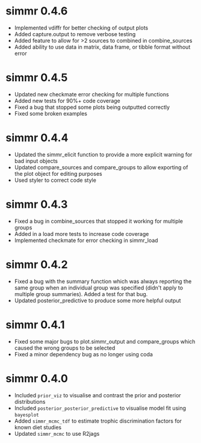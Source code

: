 # simmr 0.4.6

  - Implemented vdiffr for better checking of output plots
  - Added capture.output to remove verbose testing
  - Added feature to allow for >2 sources to combined in combine_sources
  - Added ability to use data in matrix, data frame, or tibble format without error

# simmr 0.4.5

  - Updated new checkmate error checking for multiple functions
  - Added new tests for 90%+ code coverage
  - Fixed a bug that stopped some plots being outputted correctly
  - Fixed some broken examples

# simmr 0.4.4

  - Updated the simmr_elicit function to provide a more explicit warning for bad input objects
  - Updated compare_sources and compare_groups to allow exporting of the plot object for editing purposes
  - Used styler to correct code style

# simmr 0.4.3

  - Fixed a bug in combine_sources that stopped it working for multiple groups
  - Added in a load more tests to increase code coverage
  - Implemented checkmate for error checking in simmr_load

# simmr 0.4.2

  - Fixed a bug with the summary function which was always reporting the same group when an individual group was specified (didn't apply to multiple group summaries). Added a test for that bug.
  - Updated posterior_predictive to produce some more helpful output

# simmr 0.4.1

  - Fixed some major bugs to plot.simmr_output and compare_groups which caused the wrong groups to be selected
  - Fixed a minor dependency bug as no longer using coda

# simmr 0.4.0

  - Included `prior_viz` to visualise and contrast the prior and posterior distributions
  - Included `posterior_posterior_predictive` to visualise model fit using `bayesplot`
  - Added `simmr_mcmc_tdf` to estimate trophic discrimination factors for known diet studies
  - Updated `simmr_mcmc` to use R2jags 

